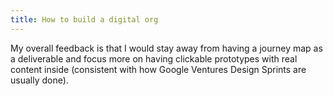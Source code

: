 ```yaml
---
title: How to build a digital org
---
```



My overall feedback is that I would stay away from having a journey map as a deliverable and focus more on having clickable prototypes with real content inside (consistent with how Google Ventures Design Sprints are usually done). 
